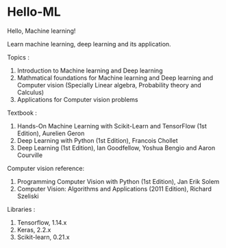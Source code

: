 # Hello-ML
Hello, Machine learning!

Learn machine learning, deep learning and its application.

Topics : 
1) Introduction to Machine learning and Deep learning
2) Mathmatical foundations for Machine learning and Deep learning and Computer vision
   (Specially Linear algebra, Probability theory and Calculus)
3) Applications for Computer vision problems

Textbook :
1) Hands-On Machine Learning with Scikit-Learn and TensorFlow (1st Edition), Aurelien Geron
2) Deep Learning with Python (1st Edition), Francois Chollet
3) Deep Learning (1st Edition), Ian Goodfellow, Yoshua Bengio and Aaron Courville

Computer vision reference:
1) Programming Computer Vision with Python (1st Edition), Jan Erik Solem
2) Computer Vision: Algorithms and Applications (2011 Edition), Richard Szeliski

Libraries :
1) Tensorflow, 1.14.x
2) Keras, 2.2.x
3) Scikit-learn, 0.21.x

